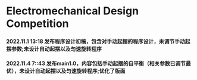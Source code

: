 #  Electromechanical Design Competition 

#### 2022.11.1 13:18 发布程序设计初稿，包含对手动起摆的程序设计，未调节手动起摆参数;未设计自动起摆以及匀速旋转程序

#### 2022.11.4 7::43 发布main1.0，内容包括手动起摆的自平衡（相关参数已调节最优），未设计自动起摆以及匀速旋转程序;优化了版面
